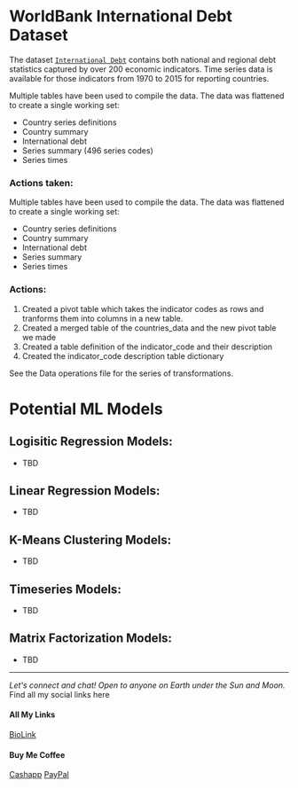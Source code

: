 # WorldBank International Debt Dataset 

The dataset [`International Debt`](https://cloud.google.com/marketplace/product/the-world-bank/international-debt) contains both national and regional debt statistics captured by over 200 economic indicators. Time series data is available for those indicators from 1970 to 2015 for reporting countries. 

Multiple tables have been used to compile the data. The data was flattened to create a single working set: 
- Country series definitions 
- Country summary 
- International debt
- Series summary (496 series codes)
- Series times

### Actions taken: 
Multiple tables have been used to compile the data. The data was flattened to create a single working set: 

- Country series definitions
- Country summary
- International debt
- Series summary
- Series times


### Actions: 
1. Created a pivot table which takes the indicator codes as rows and tranforms them into columns in a new table. 
1. Created a merged table of the countries_data and the new pivot table we made
1. Created a table definition of the indicator_code and their description
1. Created the indicator_code description table dictionary

See the Data operations file for the series of transformations. 

# Potential ML Models

## Logisitic Regression Models: 
- TBD

## Linear Regression Models: 
- TBD

## K-Means Clustering Models: 
- TBD

## Timeseries Models: 
- TBD

## Matrix Factorization Models: 
- TBD

--------------------------------------------------------------------------------
_Let's connect and chat! Open to anyone on Earth under the Sun and Moon._
Find all my social links here

#### All My Links
[BioLink](https://bio.link/paulkamau)


#### Buy Me Coffee
[Cashapp](https://bio.link/paulkamau)
[PayPal](https://paypal.me/paulkamau)
